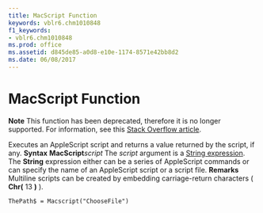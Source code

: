 ```yaml
---
title: MacScript Function
keywords: vblr6.chm1010848
f1_keywords:
- vblr6.chm1010848
ms.prod: office
ms.assetid: d845de85-a0d8-e10e-1174-8571e42bb8d2
ms.date: 06/08/2017
---
```


# MacScript Function


**Note** This function has been deprecated, therefore it is no longer supported. For information, see this [Stack Overflow article](http://stackoverflow.com/a/30949324/209942).

Executes an AppleScript script and returns a value returned by the script, if any.
 **Syntax**
 **MacScript**_script_
The  _script_ argument is a [String expression](vbe-glossary.md). The **String** expression either can be a series of AppleScript commands or can specify the name of an AppleScript script or a script file.
 **Remarks**
Multiline scripts can be created by embedding carriage-return characters ( **Chr(** 13 **)** ).


```
ThePath$ = Macscript("ChooseFile")


```


